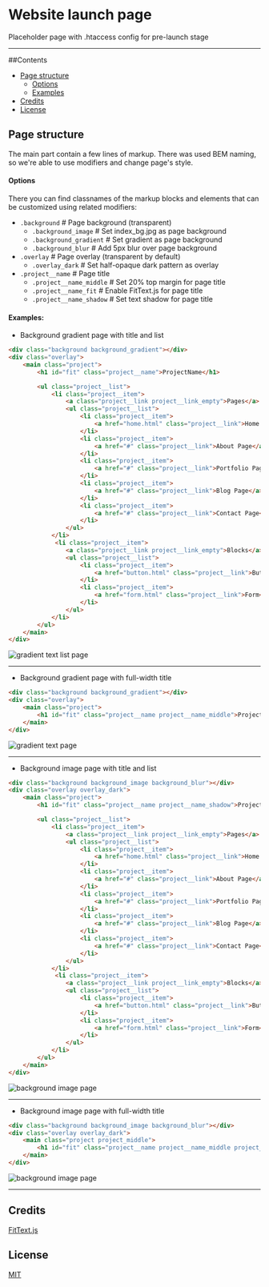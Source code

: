 # Website launch page

Placeholder page with .htaccess config for pre-launch stage

---

##Contents
* [Page structure](#pge-structure)
    - [Options](#options)
    - [Examples](#examples) 
* [Credits](#credits)
* [License](#license)


## Page structure 
The main part contain a few lines of markup. There was used BEM naming, so we're able to use modifiers and change page's style.

#### Options
There you can find classnames of the markup blocks and elements that can be customized using related modifiers:
          
* `.background`                      # Page background (transparent) 
    - `.background_image`            # Set index_bg.jpg as page background
    - `.background_gradient`         # Set gradient as page background 
    - `.background_blur`             # Add 5px blur over page background
* `.overlay`                         # Page overlay (transparent by default)
    - `.overlay_dark`                # Set half-opaque dark pattern as overlay
* `.project__name`                   # Page title
    - `.project__name_middle`        # Set 20% top margin for page title
    - `.project__name_fit`           # Enable FitText.js for page title
    - `.project__name_shadow`        # Set text shadow for page title


#### Examples:

* Background gradient page with title and list
```html
<div class="background background_gradient"></div>
<div class="overlay">
    <main class="project">
        <h1 id="fit" class="project__name">ProjectName</h1>

        <ul class="project__list">
            <li class="project__item">
                <a class="project__link project__link_empty">Pages</a> 
                <ul class="project__list">
                    <li class="project__item">
                        <a href="home.html" class="project__link">Home Page</a>
                    </li>
                    <li class="project__item">
                        <a href="#" class="project__link">About Page</a>
                    </li>
                    <li class="project__item">
                        <a href="#" class="project__link">Portfolio Page</a>
                    </li>
                    <li class="project__item">
                        <a href="#" class="project__link">Blog Page</a>
                    </li>
                    <li class="project__item">
                        <a href="#" class="project__link">Contact Page</a>
                    </li>
                </ul>
            </li>
             <li class="project__item">
                <a class="project__link project__link_empty">Blocks</a> 
                <ul class="project__list">
                    <li class="project__item">
                        <a href="button.html" class="project__link">Button</a>
                    </li>
                    <li class="project__item">
                        <a href="form.html" class="project__link">Form</a>
                    </li>
                </ul>
            </li>
        </ul>
    </main>
</div>
```

![gradient text list page](https://github.com/website-templates/website-launch-pages/blob/master/test_screenshots/gradient-list-page.jpg)

---

* Background gradient page with full-width title
```html
<div class="background background_gradient"></div>
<div class="overlay">
    <main class="project">
        <h1 id="fit" class="project__name project__name_middle">ProjectName</h1>
    </main>
</div>
```

![gradient text page](https://github.com/website-templates/website-launch-pages/blob/master/test_screenshots/gradient-text-page.jpg)

---

* Background image page with title and list
```html
<div class="background background_image background_blur"></div>
<div class="overlay overlay_dark">
    <main class="project">
        <h1 id="fit" class="project__name project__name_shadow">ProjectName</h1>

        <ul class="project__list">
            <li class="project__item">
                <a class="project__link project__link_empty">Pages</a> 
                <ul class="project__list">
                    <li class="project__item">
                        <a href="home.html" class="project__link">Home Page</a>
                    </li>
                    <li class="project__item">
                        <a href="#" class="project__link">About Page</a>
                    </li>
                    <li class="project__item">
                        <a href="#" class="project__link">Portfolio Page</a>
                    </li>
                    <li class="project__item">
                        <a href="#" class="project__link">Blog Page</a>
                    </li>
                    <li class="project__item">
                        <a href="#" class="project__link">Contact Page</a>
                    </li>
                </ul>
            </li>
             <li class="project__item">
                <a class="project__link project__link_empty">Blocks</a> 
                <ul class="project__list">
                    <li class="project__item">
                        <a href="button.html" class="project__link">Button</a>
                    </li>
                    <li class="project__item">
                        <a href="form.html" class="project__link">Form</a>
                    </li>
                </ul>
            </li>
        </ul>
    </main>
</div>
```

![background image page](https://github.com/website-templates/website-launch-pages/blob/master/test_screenshots/background-image-list-page.jpg)

---

* Background image page with full-width title
```html
<div class="background background_image background_blur"></div>
<div class="overlay overlay_dark">
    <main class="project project_middle">
        <h1 id="fit" class="project__name project__name_middle project__name_fit project__name_shadow">ProjectName</h1>
    </main>
</div>
```

![background image page](https://github.com/website-templates/website-launch-pages/blob/master/test_screenshots/background-image-text-page.jpg)

---

## Credits
[FitText.js](https://github.com/adactio/FitText.js)

## License
[MIT](http://opensource.org/licenses/MIT)
